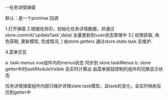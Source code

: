 --任务详情弹窗

默认：是一个promise  回调

1.打开弹窗
2.根据任务ID，初始化任务详情数据，并通过store.commit('updateTask',data) 全量更新到vuex状态管理中
3.[
  权限获取,
  角色获取,
  更新模型,
  完成情况,
]  由store.getters  通过store.state.task 去维护.

4.菜单交互

a. task-menus.vue组件内的menus状态 同步到 store.taskMenus
b. store getter中的taskModuleVisible  会实时计算出  由菜单按钮控制的组件的切换显示状态


任务详情弹窗组件内部只维护详情state.task模型，且task的变化，会实时映射反应到getter中


